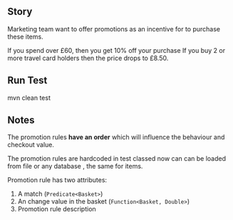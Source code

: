 
## Story 
Marketing team want to offer promotions as an incentive for to purchase these items.

If you spend over £60, then you get 10% off your purchase
If you buy 2 or more travel card holders then the price drops to £8.50.

## Run Test
mvn clean test


## Notes
The promotion rules **have an order** which will influence the behaviour and checkout value.

The promotion rules are hardcoded in test classed now  can  can be loaded from file or any database , the same for items.

Promotion rule has  two attributes:
1. A match  (`Predicate<Basket>`) 
2. An change value in the basket  (`Function<Basket, Double>`)
3. Promotion rule description 

